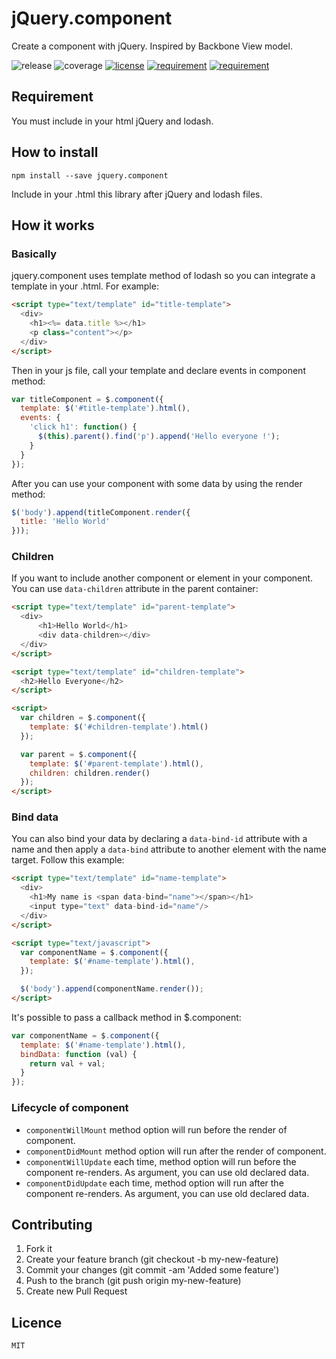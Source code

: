 # jQuery.component

Create a component with jQuery. Inspired by Backbone View model.

![release](https://img.shields.io/badge/release-1.3.0-blue.svg)
![coverage](https://img.shields.io/badge/coverage-75%25-green.svg)
[![license](https://img.shields.io/badge/license-MIT%20License-blue.svg)](https://opensource.org/licenses/MIT)
[![requirement](https://img.shields.io/badge/jquery-required-lightgrey.svg)](https://www.npmjs.com/package/jquery)
[![requirement](https://img.shields.io/badge/lodash-required-lightgrey.svg)](https://www.npmjs.com/package/lodash)

## Requirement
You must include in your html jQuery and lodash.

## How to install
```terminal
npm install --save jquery.component
```
Include in your .html this library after jQuery and lodash files.

## How it works
### Basically
jquery.component uses template method of lodash so you can integrate a template in your .html. For example:
```html
<script type="text/template" id="title-template">
  <div>
    <h1><%= data.title %></h1>
    <p class="content"></p>
  </div>
</script>
```
Then in your js file, call your template and declare events in component method:
```javascript
var titleComponent = $.component({
  template: $('#title-template').html(),
  events: {
    'click h1': function() {
      $(this).parent().find('p').append('Hello everyone !');
    }
  }
});
```
After you can use your component with some data by using the render method:
```javascript
$('body').append(titleComponent.render({
  title: 'Hello World'
}));
```
### Children
If you want to include another component or element in your component. You can use `data-children` attribute in the parent container:
```html
<script type="text/template" id="parent-template">
  <div>
      <h1>Hello World</h1>
      <div data-children></div>
  </div>
</script>

<script type="text/template" id="children-template">
  <h2>Hello Everyone</h2>
</script>

<script>
  var children = $.component({
    template: $('#children-template').html()
  });

  var parent = $.component({
    template: $('#parent-template').html(),
    children: children.render()
  });
</script>
```
### Bind data
You can also bind your data by declaring a `data-bind-id` attribute with a name and then apply a `data-bind` attribute to another element with the name target. Follow this example:
```html
<script type="text/template" id="name-template">
  <div>
    <h1>My name is <span data-bind="name"></span></h1>
    <input type="text" data-bind-id="name"/>
  </div>
</script>

<script type="text/javascript">
  var componentName = $.component({
    template: $('#name-template').html(),
  });

  $('body').append(componentName.render());
</script>
```
It's possible to pass a callback method in $.component:
```javascript
var componentName = $.component({
  template: $('#name-template').html(),
  bindData: function (val) {
    return val + val;
  }
});
```
### Lifecycle of component
- `componentWillMount` method option will run before the render of component.
- `componentDidMount` method option will run after the render of component.
- `componentWillUpdate` each time, method option will run before the component re-renders. As argument, you can use old declared data.
- `componentDidUpdate` each time, method option will run after the component re-renders. As argument, you can use old declared data.

## Contributing
1. Fork it
2. Create your feature branch (git checkout -b my-new-feature)
3. Commit your changes (git commit -am 'Added some feature')
4. Push to the branch (git push origin my-new-feature)
5. Create new Pull Request

## Licence
```
MIT
```
